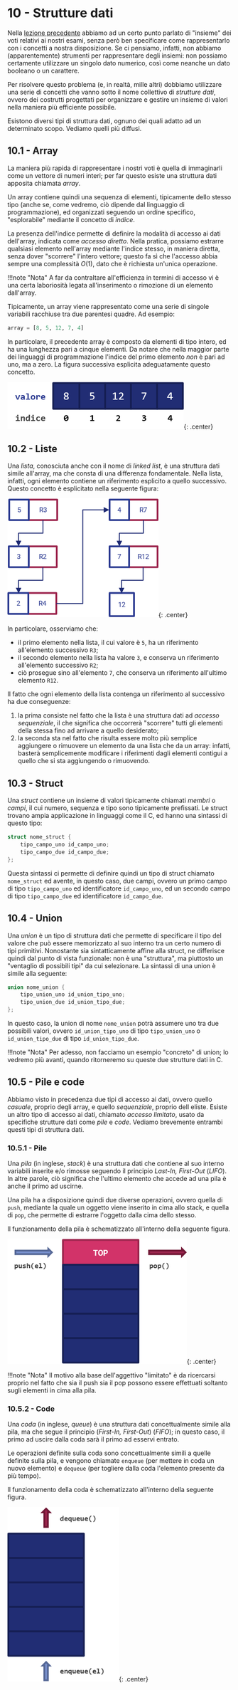 # 10 - Strutture dati

Nella [lezione precedente](../09_functions/lecture.md) abbiamo ad un certo punto parlato di "insieme" dei voti relativi ai nostri esami, senza però ben specificare come rappresentarlo con i concetti a nostra disposizione. Se ci pensiamo, infatti, non abbiamo (apparentemente) strumenti per rappresentare degli insiemi: non possiamo certamente utilizzare un singolo dato numerico, così come neanche un dato booleano o un carattere.

Per risolvere questo problema (e, in realtà, mille altri) dobbiamo utilizzare una serie di concetti che vanno sotto il nome collettivo di *strutture dati*, ovvero dei costrutti progettati per organizzare e gestire un insieme di valori nella maniera più efficiente possibile.

Esistono diversi tipi di struttura dati, ognuno dei quali adatto ad un determinato scopo. Vediamo quelli più diffusi.

## 10.1 - Array

La maniera più rapida di rappresentare i nostri voti è quella di immaginarli come un vettore di numeri interi; per far questo esiste una struttura dati apposita chiamata *array*.

Un array contiene quindi una sequenza di elementi, tipicamente dello stesso tipo (anche se, come vedremo, ciò dipende dal linguaggio di programmazione), ed organizzati seguendo un ordine specifico, "esplorabile" mediante il concetto di *indice*.

La presenza dell'indice permette di definire la modalità di accesso ai dati dell'array, indicata come *accesso diretto*. Nella pratica, possiamo estrarre qualsiasi elemento nell'array mediante l'indice stesso, in maniera diretta, senza dover "scorrere" l'intero vettore; questo fa sì che l'accesso abbia sempre una complessità $O(1)$, dato che è richiesta un'unica operazione.

!!!note "Nota"
	A far da contraltare all'efficienza in termini di accesso vi è una certa laboriosità legata all'inserimento o rimozione di un elemento dall'array.

Tipicamente, un array viene rappresentato come una serie di singole variabili racchiuse tra due parentesi quadre. Ad esempio:

```py
array = [8, 5, 12, 7, 4]
```

In particolare, il precedente array è composto da elementi di tipo intero, ed ha una lunghezza pari a cinque elementi. Da notare che nella maggior parte dei linguaggi di programmazione l'indice del primo elemento *non* è pari ad uno, ma a zero. La figura successiva esplicita adeguatamente questo concetto.

![array](./images/array.png){: .center}

## 10.2 - Liste

Una *lista*, conosciuta anche con il nome di *linked list*, è una struttura dati simile all'array, ma che consta di una differenza fondamentale. Nella lista, infatti, ogni elemento contiene un riferimento esplicito a quello successivo. Questo concetto è esplicitato nella seguente figura:

![list](./images/list.png){: .center}

In particolare, osserviamo che:

- il primo elemento nella lista, il cui valore è `5`, ha un riferimento all'elemento successivo `R3`;
- il secondo elemento nella lista ha valore `3`, e conserva un riferimento all'elemento successivo `R2`;
- ciò prosegue sino all'elemento `7`, che conserva un riferimento all'ultimo elemento `R12`.

Il fatto che ogni elemento della lista contenga un riferimento al successivo ha due conseguenze:

1. la prima consiste nel fatto che la lista è una struttura dati ad *accesso sequenziale*, il che significa che occorrerà "scorrere" tutti gli elementi della stessa fino ad arrivare a quello desiderato;
2. la seconda sta nel fatto che risulta essere molto più semplice aggiungere o rimuovere un elemento da una lista che da un array: infatti, basterà semplicemente modificare i riferimenti dagli elementi contigui a quello che si sta aggiungendo o rimuovendo.

## 10.3 - Struct

Una *struct* contiene un insieme di valori tipicamente chiamati *membri* o *campi*, il cui numero, sequenza e tipo sono tipicamente prefissati. Le struct trovano ampia applicazione in linguaggi come il C, ed hanno una sintassi di questo tipo:

```c
struct nome_struct {
	tipo_campo_uno id_campo_uno;
	tipo_campo_due id_campo_due;
};
```

Questa sintassi ci permette di definire quindi un tipo di struct chiamato `nome_struct` ed avente, in questo caso, due campi, ovvero un primo campo di tipo `tipo_campo_uno` ed identificatore `id_campo_uno`, ed un secondo campo di tipo `tipo_campo_due` ed identificatore `id_campo_due`.

## 10.4 - Union

Una *union* è un tipo di struttura dati che permette di specificare il tipo del valore che può essere memorizzato al suo interno tra un certo numero di tipi primitivi. Nonostante sia sintatticamente affine alla struct, ne differisce quindi dal punto di vista funzionale: non è una "struttura", ma piuttosto un "ventaglio di possibili tipi" da cui selezionare. La sintassi di una union è simile alla seguente:

```c
union nome_union {
	tipo_union_uno id_union_tipo_uno;
	tipo_union_due id_union_tipo_due;
};
```

In questo caso, la union di nome `nome_union` potrà assumere uno tra due possibili valori, ovvero `id_union_tipo_uno` di tipo `tipo_union_uno` o `id_union_tipo_due` di tipo `id_union_tipo_due`.

!!!note "Nota"
	Per adesso, non facciamo un esempio "concreto" di union; lo vedremo più avanti, quando ritorneremo su queste due strutture dati in C.

## 10.5 - Pile e code

Abbiamo visto in precedenza due tipi di accesso ai dati, ovvero quello *casuale*, proprio degli array, e quello *sequenziale*, proprio dell eliste. Esiste un altro tipo di accesso ai dati, chiamato *accesso limitato*, usato da specifiche strutture dati come *pile* e *code*. Vediamo brevemente entrambi questi tipi di struttura dati.

### 10.5.1 - Pile

Una *pila* (in inglese, *stack*) è una struttura dati che contiene al suo interno variabili inserite e/o rimosse seguendo il principio *Last-In, First-Out* (*LIFO*). In altre parole, ciò significa che l'ultimo elemento che accede ad una pila è anche il primo ad uscirne.

Una pila ha a disposizione quindi due diverse operazioni, ovvero quella di `push`, mediante la quale un oggetto viene inserito in cima allo stack, e quella di `pop`, che permette di estrarre l'oggetto dalla cima dello stesso.

Il funzionamento della pila è schematizzato all'interno della seguente figura.

![stack](./images/stack.png){: .center}

!!!note "Nota"
	Il motivo alla base dell'aggettivo "limitato" è da ricercarsi proprio nel fatto che sia il push sia il pop possono essere effettuati soltanto sugli elementi in cima alla pila.

### 10.5.2 - Code

Una *coda* (in inglese, *queue*) è una struttura dati concettualmente simile alla pila, ma che segue il principio (*First-In, First-Out*) (*FIFO*); in questo caso, il primo ad uscire dalla coda sarà il primo ad esservi entrato.

Le operazioni definite sulla coda sono concettualmente simili a quelle definite sulla pila, e vengono chiamate `enqueue` (per mettere in coda un nuovo elemento) e `dequeue` (per togliere dalla coda l'elemento presente da più tempo).

Il funzionamento della coda è schematizzato all'interno della seguente figura.

![queue](./images/queue.png){: .center}
